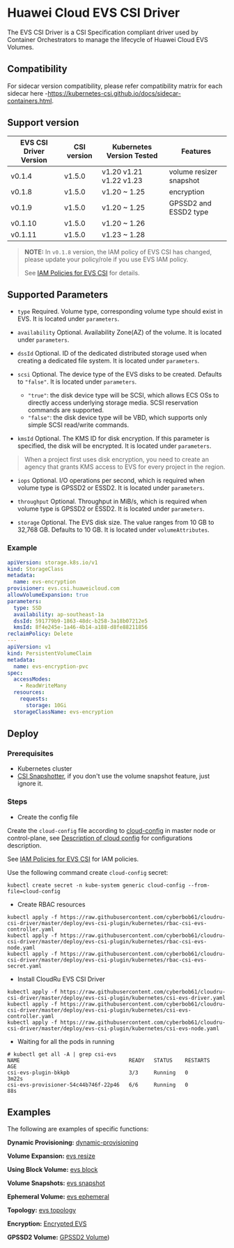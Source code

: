 # Huawei Cloud EVS CSI Driver

The EVS CSI Driver is a CSI Specification compliant driver used by Container Orchestrators to manage
the lifecycle of Huawei Cloud EVS Volumes.

## Compatibility

For sidecar version compatibility, please refer compatibility matrix for each sidecar here
-https://kubernetes-csi.github.io/docs/sidecar-containers.html.

## Support version

| EVS CSI Driver Version | CSI version | Kubernetes Version Tested | Features                |
|------------------------|-------------|---------------------------|-------------------------|
| v0.1.4                 | v1.5.0      | v1.20 v1.21 v1.22 v1.23   | volume resizer snapshot |
| v0.1.8                 | v1.5.0      | v1.20 ~ 1.25              | encryption              |
| v0.1.9                 | v1.5.0      | v1.20 ~ 1.25              | GPSSD2 and ESSD2 type   |
| v0.1.10                | v1.5.0      | v1.20 ~ 1.26              |                         |
| v0.1.11                | v1.5.0      | v1.23 ~ 1.28              |                         |

> **NOTE:**
> In `v0.1.8` version, the IAM policy of EVS CSI has changed, please update your policy/role if you use EVS IAM policy.
>
> See [IAM Policies for EVS CSI](../iam-policies.md#iam-policies-for-evs-csi) for details.

## Supported Parameters

* `type` Required. Volume type, corresponding volume type should exist in EVS. It is located under `parameters`.

* `availability` Optional. Availability Zone(AZ) of the volume. It is located under `parameters`.

* `dssId` Optional. ID of the dedicated distributed storage used when creating a dedicated file system.
  It is located under `parameters`.

* `scsi` Optional. The device type of the EVS disks to be created. Defaults to `"false"`.
  It is located under `parameters`.
    - `"true"`:  the disk device type will be SCSI, which allows ECS OSs to directly access underlying storage media.
      SCSI reservation commands are supported.
    - `"false"`: the disk device type will be VBD, which supports only simple SCSI read/write commands.

* `kmsId` Optional. The KMS ID for disk encryption. If this parameter is specified, the disk will be encrypted.
  It is located under `parameters`.

> When a project first uses disk encryption, you need to create an agency that grants KMS access to EVS for every
> project in the region.

* `iops` Optional. I/O operations per second, which is required when volume type is GPSSD2 or ESSD2.
  It is located under `parameters`.

* `throughput` Optional. Throughput in MiB/s, which is required when volume type is GPSSD2 or ESSD2.
  It is located under `parameters`.

* `storage` Optional. The EVS disk size. The value ranges from 10 GB to 32,768 GB. Defaults to 10 GB.
  It is located under `volumeAttributes`.

### Example

```yaml
apiVersion: storage.k8s.io/v1
kind: StorageClass
metadata:
  name: evs-encryption
provisioner: evs.csi.huaweicloud.com
allowVolumeExpansion: true
parameters:
  type: SSD
  availability: ap-southeast-1a
  dssId: 591779b9-1863-48dc-b258-3a18b07212e5
  kmsId: 8f4e245e-1a46-4b14-a188-d8fe88211856
reclaimPolicy: Delete
---
apiVersion: v1
kind: PersistentVolumeClaim
metadata:
  name: evs-encryption-pvc
spec:
  accessModes:
    - ReadWriteMany
  resources:
    requests:
      storage: 10Gi
  storageClassName: evs-encryption
```

## Deploy

### Prerequisites

- Kubernetes cluster
- [CSI Snapshotter](https://github.com/kubernetes-csi/external-snapshotter), if you don't use the volume snapshot
  feature,
  just ignore it.

### Steps

- Create the config file

Create the `cloud-config` file according to [cloud-config](../../deploy/evs-csi-plugin/cloud-config) in master node or
control-plane,
see [Description of cloud config](../cloud-config.md) for configurations description.

See [IAM Policies for EVS CSI](../iam-policies.md#iam-policies-for-evs-csi) for IAM policies.

Use the following command create `cloud-config` secret:

```shell
kubectl create secret -n kube-system generic cloud-config --from-file=cloud-config
```

- Create RBAC resources

```
kubectl apply -f https://raw.githubusercontent.com/cyberbob61/cloudru-csi-driver/master/deploy/evs-csi-plugin/kubernetes/rbac-csi-evs-controller.yaml
kubectl apply -f https://raw.githubusercontent.com/cyberbob61/cloudru-csi-driver/master/deploy/evs-csi-plugin/kubernetes/rbac-csi-evs-node.yaml
kubectl apply -f https://raw.githubusercontent.com/cyberbob61/cloudru-csi-driver/master/deploy/evs-csi-plugin/kubernetes/rbac-csi-evs-secret.yaml
```

- Install CloudRu EVS CSI Driver

```
kubectl apply -f https://raw.githubusercontent.com/cyberbob61/cloudru-csi-driver/master/deploy/evs-csi-plugin/kubernetes/csi-evs-driver.yaml
kubectl apply -f https://raw.githubusercontent.com/cyberbob61/cloudru-csi-driver/master/deploy/evs-csi-plugin/kubernetes/csi-evs-controller.yaml
kubectl apply -f https://raw.githubusercontent.com/cyberbob61/cloudru-csi-driver/master/deploy/evs-csi-plugin/kubernetes/csi-evs-node.yaml
```

- Waiting for all the pods in running

```
# kubectl get all -A | grep csi-evs
NAME                                   READY   STATUS    RESTARTS       AGE
csi-evs-plugin-bkkpb                   3/3     Running   0              3m22s
csi-evs-provisioner-54c44b746f-22p46   6/6     Running   0              88s
```

## Examples

The following are examples of specific functions:

**Dynamic Provisioning:** [dynamic-provisioning](dynamic-provisioning.md)

**Volume Expansion:** [evs resize](evs-resize.md)

**Using Block Volume:** [evs block](evs-block.md)

**Volume Snapshots:** [evs snapshot](evs-snapshot.md)

**Ephemeral Volume:** [evs ephemeral](evs-ephemeral.md)

**Topology:** [evs topology](evs-topology.md)

**Encryption:** [Encrypted EVS](evs-encrypted.md)

**GPSSD2 Volume:** [GPSSD2 Volume](evs-gpssd2.md))
